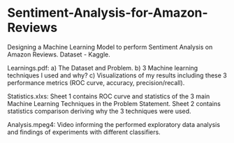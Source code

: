 # Sentiment-Analysis-for-Amazon-Reviews
Designing a Machine Learning Model to perform Sentiment Analysis on Amazon Reviews. Dataset - Kaggle.


Learnings.pdf: 
a) The Dataset and Problem.
b) 3 Machine learning techniques I used and why?
c) Visualizations of my results including these 3 performance metrics (ROC curve, accuracy, precision/recall).

Statistics.xlxs: 
Sheet 1 contains ROC curve and statistics of the 3 main Machine Learning Techniques in the Problem Statement. 
Sheet 2 contains statistics comparison deriving why the 3 techniques were used.

Analysis.mpeg4:
Video informing the performed exploratory data analysis and findings of experiments with different classifiers.

